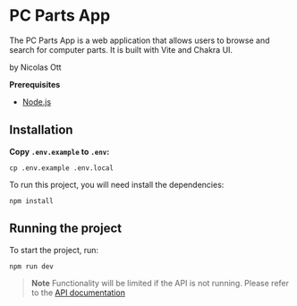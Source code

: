 # PC Parts App

The PC Parts App is a web application that allows users to browse and search for computer parts. It is built with Vite and Chakra UI.

by Nicolas Ott

**Prerequisites**

- [Node.js](https://nodejs.org/en/download/)

## Installation

**Copy `.env.example` to `.env`:**

```shell
cp .env.example .env.local
```

To run this project, you will need install the dependencies:

```npm
npm install
```

## Running the project

To start the project, run:

```npm
npm run dev
```

> **Note** Functionality will be limited if the API is not running. Please refer to the [API documentation](../pc-parts-api/README.md)
